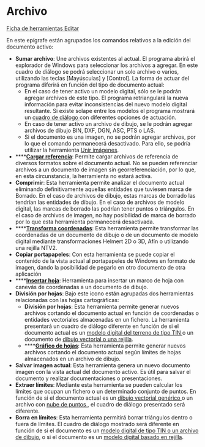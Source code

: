 # Archivo

[Ficha de herramientas Editar](./)

En este epígrafe están agrupados los comandos relativos a la edición del documento activo:

* **Sumar archivo**: Une archivos existentes al actual. El programa abrirá el explorador de Windows para seleccionar los archivos a agregar. En este cuadro de diálogo se podrá seleccionar un solo archivo o varios, utilizando las teclas \[Mayúsculas\] y \[Control\]. La forma de actuar del programa diferirá en función del tipo de documento actual:
  * En el caso de tener activo un modelo digital, sólo se le podrán agregar archivos de este tipo. El programa retriangulará la nueva información para evitar inconsistencias del nuevo modelo digital resultante. Si existe solape entre los modelos el programa mostrará un [cuadro de diálogo ](../../operaciones-con-archivos/untitled-3.md)con diferentes opciones de actuación.
  * En caso de tener activo un archivo de dibujo, se le podrán agregar archivos de dibujo BIN, DXF, DGN, ASC, PTS o LAS.
  * Si el documento es una imagen, no se podrán agregar archivos, por lo que el comando permanecerá desactivado. Para ello, se podría utilizar la herramienta [Unir imágenes](../../herramientas-para-imagenes/untitled-210.md).
* \*\*\*\*[**Cargar referencia**](../../operaciones-con-archivos/untitled-14.md): Permite cargar archivos de referencia de diversos formatos sobre el documento actual. No se pueden referenciar archivos a un documento de imagen sin georreferenciación, por lo que, en esta circunstancia, la herramienta no estará activa.
* **Comprimir**: Esta herramienta permite analizar el documento actual eliminando definitivamente aquellas entidades que tuviesen marca de Borrado. En el caso de archivos de dibujo, estas marcas de borrado las tendrían las entidades de dibujo. En el caso de archivos de modelo digital, las marcas de borrado las podrían tener puntos o triángulos. En el caso de archivos de imagen, no hay posibilidad de marca de borrado por lo que esta herramienta permanecerá desactivada.
* \*\*\*\*[**Transforma coordenadas**](../../otras-herramientas/untitled-205.md): Esta herramienta permite transformar las coordenadas de un documento de dibujo o de un documento de modelo digital mediante transformaciones Helmert 2D o 3D, Afín o utilizando una rejilla NTV2.
* **Copiar portapapeles**: Con esta herramienta se puede copiar el contenido de la vista actual al portapapeles de Windows en formato de imagen, dando la posibilidad de pegarlo en otro documento de otra aplicación
* \*\*\*\*[**Insertar hoja**](../../otras-herramientas/untitled-141.md): Herramienta para insertar un marco de hoja con canevás de coordenadas a un documento de dibujo.
* **División por hojas**: Bajo este icono están agrupadas dos herramientas relacionadas con las hojas cartográficas:
  * **División por hojas**: Esta herramienta permite generar nuevos archivos cortando el documento actual en función de coordenadas o entidades vectoriales almacenadas en un fichero. La herramienta presentará un cuadro de diálogo diferente en función de si el documento actual es un [modelo digital del terreno de tipo TIN ](../../otras-herramientas/untitled-87.md)o un documento de [dibujo vectorial o una rejilla](../../otras-herramientas/untitled-98.md).
  * \*\*\*\*[**Gráfico de hojas**](../../otras-herramientas/untitled-118.md): Esta herramienta permite generar nuevos archivos cortando el documento actual según límites de hojas almacenados en un archivo de dibujo.
* **Salvar imagen actual**: Esta herramienta genera un nuevo documento imagen con la vista actual del documento activo. Es útil para salvar el documento y realizar documentaciones o presentaciones.
* **Extraer límites**: Mediante esta herramienta se pueden calcular los límites que ocupan un fichero o un determinado conjunto de puntos. En función de si el documento actual es un [dibujo vectorial genérico ](../../otras-herramientas/untitled-109.md)o un archivo con [nube de puntos ](../../otras-herramientas/untitled-108.md), el cuadro de diálogo presentado será diferente.
* **Borra en límites**: Esta herramienta permitirá borrar triángulos dentro o fuera de límites. El cuadro de diálogo mostrado será diferente en función de si el documento es un [modelo digital de tipo TIN o un archivo de dibujo](../../herramientas-de-edicion-de-la-triangulacion/untitled-26.md), o si el documento es un [modelo digital basado en rejilla](../../untitled-289/untitled-22.md).

